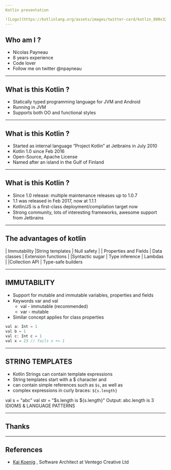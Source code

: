 ```yaml
---
Kotlin presentation

![Logo](https://kotlinlang.org/assets/images/twitter-card/kotlin_800x320.png)
---
```

## Who am I ?

- Nicolas Payneau
- 8 years experience
- Code lover
- Follow me on twitter @npayneau
---
## What is this Kotlin ?

* Statically typed programming language for JVM and Android 
* Running in JVM
* Supports both OO and functional styles
---
## What is this Kotlin ?

* Started as internal language “Project Kotlin” at Jetbrains in July 2010
* Kotlin 1.0 since Feb 2016
* Open-Source, Apache License
* Named after an island in the Gulf of Finland 
---
## What is this Kotlin ?

* Since 1.0 release: multiple maintenance releases up to 1.0.7
* 1.1 was released in Feb 2017, now at 1.1.1
* Kotlin/JS is a ﬁrst-class deployment/compilation target now
* Strong community, lots of interesting frameworks, awesome support from Jetbrains 
---
## The advantages of kotlin

| Immutability |String templates  | Null safety |
| Properties and Fields | Data classes | Extension functions | 
|Syntactic sugar | Type inference | Lambdas |
|Collection API | Type-safe builders

---
## IMMUTABILITY

* Support for mutable and immutable variables, properties and ﬁelds 
* Keywords var and val 
  * val - immutable (recommended)
  * var - mutable 
* Similar concept applies for class properties 

```java
val a: Int = 1
val b = 1 
val c: Int c = 1 
val x = 23 // fails x += 1 
```
---
## STRING TEMPLATES 

* Kotlin Strings can contain template expressions
* String templates start with a $ character and 
 * can contain simple references such as ```$s```, as well as 
 * complex expressions in curly braces: ```${s.length}```
 
 val s = "abc" val str = "$s.length is ${s.length}" Output: abc.length is 3 IDIOMS & LANGUAGE PATTERNS 

---

## Thanks 

---

## References

* [Kai Koenig](https://fr.slideshare.net/AgentK/2017-kotlin-now-more-than-ever) , Software Architect at Ventego Creative Ltd

